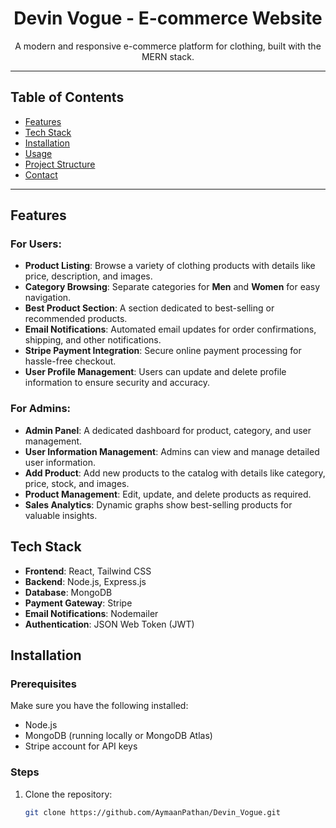 <h1 align="center">Devin Vogue - E-commerce Website</h1>
<p align="center">
  A modern and responsive e-commerce platform for clothing, built with the MERN stack.
</p>

---

## Table of Contents
- <a href="#features">Features</a>
- <a href="#tech-stack">Tech Stack</a>
- <a href="#installation">Installation</a>
- <a href="#usage">Usage</a>
- <a href="#project-structure">Project Structure</a>
- <a href="#contact">Contact</a>

---

<h2 id="features">Features</h2>

### For Users:
- **Product Listing**: Browse a variety of clothing products with details like price, description, and images.
- **Category Browsing**: Separate categories for <strong>Men</strong> and <strong>Women</strong> for easy navigation.
- **Best Product Section**: A section dedicated to best-selling or recommended products.
- **Email Notifications**: Automated email updates for order confirmations, shipping, and other notifications.
- **Stripe Payment Integration**: Secure online payment processing for hassle-free checkout.
- **User Profile Management**: Users can update and delete profile information to ensure security and accuracy.

### For Admins:
- **Admin Panel**: A dedicated dashboard for product, category, and user management.
- **User Information Management**: Admins can view and manage detailed user information.
- **Add Product**: Add new products to the catalog with details like category, price, stock, and images.
- **Product Management**: Edit, update, and delete products as required.
- **Sales Analytics**: Dynamic graphs show best-selling products for valuable insights.

<h2 id="tech-stack">Tech Stack</h2>

- **Frontend**: React, Tailwind CSS
- **Backend**: Node.js, Express.js
- **Database**: MongoDB
- **Payment Gateway**: Stripe
- **Email Notifications**: Nodemailer
- **Authentication**: JSON Web Token (JWT)

<h2 id="installation">Installation</h2>

### Prerequisites
Make sure you have the following installed:
- Node.js
- MongoDB (running locally or MongoDB Atlas)
- Stripe account for API keys

### Steps
1. Clone the repository:
   ```bash
   git clone https://github.com/AymaanPathan/Devin_Vogue.git
  
